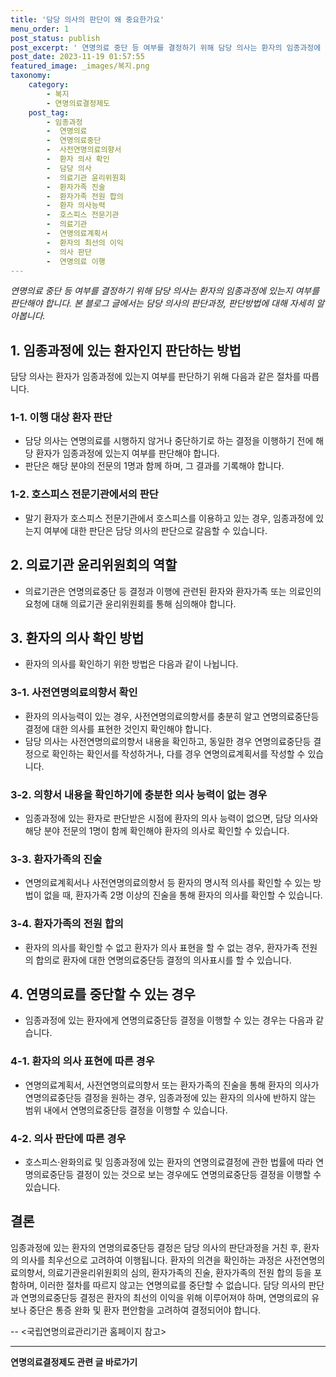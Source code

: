```yaml
---
title: '담당 의사의 판단이 왜 중요한가요'
menu_order: 1
post_status: publish
post_excerpt: ' 연명의료 중단 등 여부를 결정하기 위해 담당 의사는 환자의 임종과정에 있는지 여부를 판단해야 합니다. 본 블로그 글에서는 담당 의사의 판단과정, 판단방법에 대해 자세히 알아봅니다. '
post_date: 2023-11-19 01:57:55
featured_image: _images/복지.png
taxonomy:
    category:
        - 복지
        - 연명의료결정제도
    post_tag:
        - 임종과정
        -  연명의료
        -  연명의료중단
        -  사전연명의료의향서
        -  환자 의사 확인
        -  담당 의사
        -  의료기관 윤리위원회
        -  환자가족 진술
        -  환자가족 전원 합의
        -  환자 의사능력
        -  호스피스 전문기관
        -  의료기관
        -  연명의료계획서
        -  환자의 최선의 이익
        -  의사 판단
        -  연명의료 이행
---
```


*연명의료 중단 등 여부를 결정하기 위해 담당 의사는 환자의 임종과정에 있는지 여부를 판단해야 합니다. 본 블로그 글에서는 담당 의사의 판단과정, 판단방법에 대해 자세히 알아봅니다.*

## 1. 임종과정에 있는 환자인지 판단하는 방법
담당 의사는 환자가 임종과정에 있는지 여부를 판단하기 위해 다음과 같은 절차를 따릅니다.

### 1-1. 이행 대상 환자 판단 
- 담당 의사는 연명의료를 시행하지 않거나 중단하기로 하는 결정을 이행하기 전에 해당 환자가 임종과정에 있는지 여부를 판단해야 합니다.
- 판단은 해당 분야의 전문의 1명과 함께 하며, 그 결과를 기록해야 합니다.

### 1-2. 호스피스 전문기관에서의 판단
- 말기 환자가 호스피스 전문기관에서 호스피스를 이용하고 있는 경우, 임종과정에 있는지 여부에 대한 판단은 담당 의사의 판단으로 갈음할 수 있습니다.

## 2. 의료기관 윤리위원회의 역할
- 의료기관은 연명의료중단 등 결정과 이행에 관련된 환자와 환자가족 또는 의료인의 요청에 대해 의료기관 윤리위원회를 통해 심의해야 합니다.

## 3. 환자의 의사 확인 방법 
- 환자의 의사를 확인하기 위한 방법은 다음과 같이 나뉩니다.

### 3-1. 사전연명의료의향서 확인
- 환자의 의사능력이 있는 경우, 사전연명의료의향서를 충분히 알고 연명의료중단등 결정에 대한 의사를 표현한 것인지 확인해야 합니다.
- 담당 의사는 사전연명의료의향서 내용을 확인하고, 동일한 경우 연명의료중단등 결정으로 확인하는 확인서를 작성하거나, 다를 경우 연명의료계획서를 작성할 수 있습니다.

### 3-2. 의향서 내용을 확인하기에 충분한 의사 능력이 없는 경우
- 임종과정에 있는 환자로 판단받은 시점에 환자의 의사 능력이 없으면, 담당 의사와 해당 분야 전문의 1명이 함께 확인해야 환자의 의사로 확인할 수 있습니다.

### 3-3. 환자가족의 진술
- 연명의료계획서나 사전연명의료의향서 등 환자의 명시적 의사를 확인할 수 있는 방법이 없을 때, 환자가족 2명 이상의 진술을 통해 환자의 의사를 확인할 수 있습니다.

### 3-4. 환자가족의 전원 합의
- 환자의 의사를 확인할 수 없고 환자가 의사 표현을 할 수 없는 경우, 환자가족 전원의 합의로 환자에 대한 연명의료중단등 결정의 의사표시를 할 수 있습니다.

## 4. 연명의료를 중단할 수 있는 경우 
- 임종과정에 있는 환자에게 연명의료중단등 결정을 이행할 수 있는 경우는 다음과 같습니다.

### 4-1. 환자의 의사 표현에 따른 경우
- 연명의료계획서, 사전연명의료의향서 또는 환자가족의 진술을 통해 환자의 의사가 연명의료중단등 결정을 원하는 경우, 임종과정에 있는 환자의 의사에 반하지 않는 범위 내에서 연명의료중단등 결정을 이행할 수 있습니다.

### 4-2. 의사 판단에 따른 경우 
- 호스피스·완화의료 및 임종과정에 있는 환자의 연명의료결정에 관한 법률에 따라 연명의료중단등 결정이 있는 것으로 보는 경우에도 연명의료중단등 결정을 이행할 수 있습니다.

## 결론
임종과정에 있는 환자의 연명의료중단등 결정은 담당 의사의 판단과정을 거친 후, 환자의 의사를 최우선으로 고려하여 이행됩니다. 환자의 의견을 확인하는 과정은 사전연명의료의향서, 의료기관윤리위원회의 심의, 환자가족의 진술, 환자가족의 전원 합의 등을 포함하며, 이러한 절차를 따르지 않고는 연명의료를 중단할 수 없습니다. 담당 의사의 판단과 연명의료중단등 결정은 환자의 최선의 이익을 위해 이루어져야 하며, 연명의료의 유보나 중단은 통증 완화 및 환자 편안함을 고려하여 결정되어야 합니다.

--
<국립연명의료관리기관 홈페이지 참고>
<!-- wp:separator -->
<hr class="wp-block-separator has-alpha-channel-opacity"/>
<!-- /wp:separator -->

<!-- wp:group {"backgroundColor":"base","layout":{"type":"constrained"}} -->
<div class="wp-block-group has-base-background-color has-background"><!-- wp:paragraph {"align":"center","fontSize":"medium"} -->
<p class="has-text-align-center has-large-font-size"><strong>연명의료결정제도 관련 글 바로가기</strong></p>
<!-- /wp:paragraph -->


<!-- wp:latest-posts
{"categories":[{"id":24517,"count":19,"description":"","link":"https://uknowlaw.com/category/%ec%97%b0%eb%aa%85%ec%9d%98%eb%a3%8c%ea%b2%b0%ec%a0%95%ec%a0%9c%eb%8f%84/","name":"연명의료결정제도","slug":"연명의료결정제도","taxonomy":"category","parent":0,"meta":[],"_links":{"self":[{"href":"https://uknowlaw.com/wp-json/wp/v2/categories/24517"}],"collection":[{"href":"https://uknowlaw.com/wp-json/wp/v2/categories"}],"about":[{"href":"https://uknowlaw.com/wp-json/wp/v2/taxonomies/category"}],"wp:post_type":[{"href":"https://uknowlaw.com/wp-json/wp/v2/posts?categories=24517"}],"curies":[{"name":"wp","href":"https://api.w.org/{rel}","templated":true}]}}],"postsToShow":100,"excerptLength":28,"postLayout":"grid","columns":2,"featuredImageAlign":"left","featuredImageSizeSlug":"large","fontSize":"small"} /--></div>
<!-- /wp:group -->
